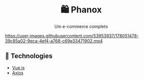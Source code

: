 <h1 align='center'>
   🛍 Phanox
</h1>

<p align="center">Um e-commerce completo</p>

https://user-images.githubusercontent.com/53953937/178051478-39c85a02-9eca-4ef4-a768-c69e33471902.mp4

## 🚀 Technologies

- [Vue.js](https://vuejs.org/)
- [Axios](https://axios-http.com/)







